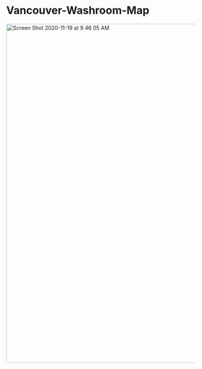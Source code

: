 # Vancouver-Washroom-Map
<img width="904" alt="Screen Shot 2020-11-19 at 9 46 05 AM" src="https://user-images.githubusercontent.com/58486460/99703642-329d9000-2a4c-11eb-9dea-b5e080f4a88c.png">
